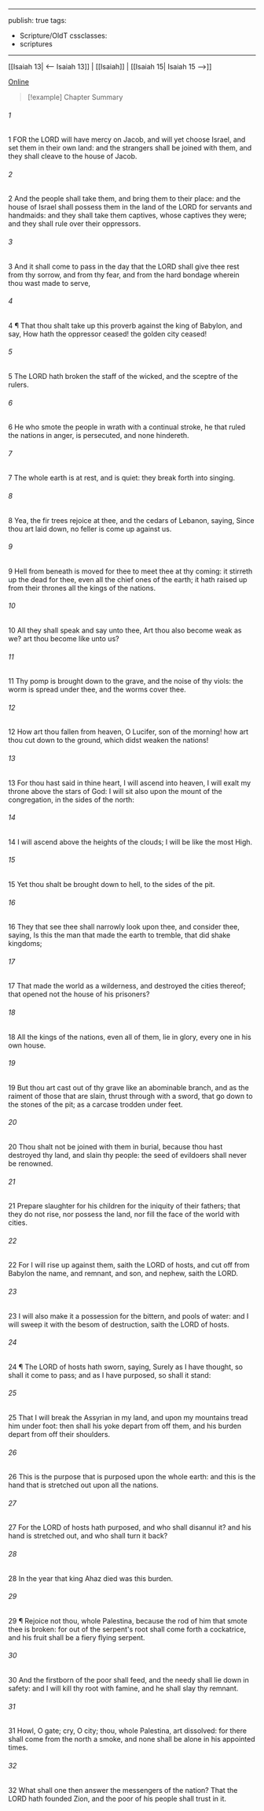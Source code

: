 

---
publish: true
tags:
  - Scripture/OldT
cssclasses:
  - scriptures
---
[[Isaiah 13| <-- Isaiah 13]] | [[Isaiah]] | [[Isaiah 15| Isaiah 15 -->]]

[Online](https://churchofjesuschrist.org/study/scriptures/ot/isa/14?lang=eng)

>[!example] Chapter Summary
>
###### 1
1 FOR the LORD will have mercy on Jacob, and will yet choose Israel, and set them in their own land: and the strangers shall be joined with them, and they shall cleave to the house of Jacob.
###### 2
2 And the people shall take them, and bring them to their place: and the house of Israel shall possess them in the land of the LORD for servants and handmaids: and they shall take them captives, whose captives they were; and they shall rule over their oppressors.
###### 3
3 And it shall come to pass in the day that the LORD shall give thee rest from thy sorrow, and from thy fear, and from the hard bondage wherein thou wast made to serve,
###### 4
4 ¶ That thou shalt take up this proverb against the king of Babylon, and say, How hath the oppressor ceased!  the golden city ceased!
###### 5
5 The LORD hath broken the staff of the wicked, and the sceptre of the rulers.
###### 6
6 He who smote the people in wrath with a continual stroke, he that ruled the nations in anger, is persecuted, and none hindereth.
###### 7
7 The whole earth is at rest, and is quiet: they break forth into singing.
###### 8
8 Yea, the fir trees rejoice at thee, and the cedars of Lebanon, saying, Since thou art laid down, no feller is come up against us.
###### 9
9 Hell from beneath is moved for thee to meet thee at thy coming: it stirreth up the dead for thee, even all the chief ones of the earth; it hath raised up from their thrones all the kings of the nations.
###### 10
10 All they shall speak and say unto thee, Art thou also become weak as we?  art thou become like unto us?
###### 11
11 Thy pomp is brought down to the grave, and the noise of thy viols: the worm is spread under thee, and the worms cover thee.
###### 12
12 How art thou fallen from heaven, O Lucifer, son of the morning!  how art thou cut down to the ground, which didst weaken the nations!
###### 13
13 For thou hast said in thine heart, I will ascend into heaven, I will exalt my throne above the stars of God: I will sit also upon the mount of the congregation, in the sides of the north:
###### 14
14 I will ascend above the heights of the clouds; I will be like the most High.
###### 15
15 Yet thou shalt be brought down to hell, to the sides of the pit.
###### 16
16 They that see thee shall narrowly look upon thee, and consider thee, saying, Is this the man that made the earth to tremble, that did shake kingdoms;
###### 17
17 That made the world as a wilderness, and destroyed the cities thereof; that opened not the house of his prisoners?
###### 18
18 All the kings of the nations, even all of them, lie in glory, every one in his own house.
###### 19
19 But thou art cast out of thy grave like an abominable branch, and as the raiment of those that are slain, thrust through with a sword, that go down to the stones of the pit; as a carcase trodden under feet.
###### 20
20 Thou shalt not be joined with them in burial, because thou hast destroyed thy land, and slain thy people: the seed of evildoers shall never be renowned.
###### 21
21 Prepare slaughter for his children for the iniquity of their fathers; that they do not rise, nor possess the land, nor fill the face of the world with cities.
###### 22
22 For I will rise up against them, saith the LORD of hosts, and cut off from Babylon the name, and remnant, and son, and nephew, saith the LORD.
###### 23
23 I will also make it a possession for the bittern, and pools of water: and I will sweep it with the besom of destruction, saith the LORD of hosts.
###### 24
24 ¶ The LORD of hosts hath sworn, saying, Surely as I have thought, so shall it come to pass; and as I have purposed, so shall it stand:
###### 25
25 That I will break the Assyrian in my land, and upon my mountains tread him under foot: then shall his yoke depart from off them, and his burden depart from off their shoulders.
###### 26
26 This is the purpose that is purposed upon the whole earth: and this is the hand that is stretched out upon all the nations.
###### 27
27 For the LORD of hosts hath purposed, and who shall disannul it?  and his hand is stretched out, and who shall turn it back?
###### 28
28 In the year that king Ahaz died was this burden.
###### 29
29 ¶ Rejoice not thou, whole Palestina, because the rod of him that smote thee is broken: for out of the serpent's root shall come forth a cockatrice, and his fruit shall be a fiery flying serpent.
###### 30
30 And the firstborn of the poor shall feed, and the needy shall lie down in safety: and I will kill thy root with famine, and he shall slay thy remnant.
###### 31
31 Howl, O gate; cry, O city; thou, whole Palestina, art dissolved: for there shall come from the north a smoke, and none shall be alone in his appointed times.
###### 32
32 What shall one then answer the messengers of the nation?  That the LORD hath founded Zion, and the poor of his people shall trust in it.



